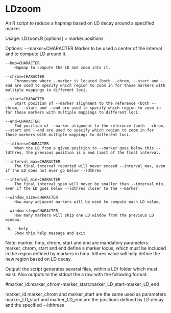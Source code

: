 # LDzoom
An R script to reduce a hapmap based on LD decay around a specified marker

Usage: LDzoom.R [options] > marker.positions

Options:
	--marker=CHARACTER
		Marker to be used a center of the interval and to compute LD around it.

	--hmp=CHARACTER
		Hapmap to compute the LD and zoom into it.

	--chrom=CHARACTER
		Chromosome where --marker is located (both --chrom, --start and --end are used to specify which region to zoom in for those markers with multiple mappings to different loci.

	--start=CHARACTER
		Start position of --marker alignment to the reference (both --chrom, --start and --end are used to specify which region to zoom in for those markers with multiple mappings to different loci.

	--end=CHARACTER
		End position of --marker alignment to the reference (both --chrom, --start and --end are used to specify which region to zoom in for those markers with multiple mappings to different loci.

	--ldthres=CHARACTER
		When the LD from a given position to --marker goes below this --ldthres, the previous position is a end limit of the final interval.

	--interval_max=CHARACTER
		The final interval reported will never exceed --interval_max, even if the LD does not ever go below --ldthres

	--interval_min=CHARACTER
		The final interval span will never be smaller than --interval_min, even if the LD goes below --ldthres closer to the --marker

	--window_size=CHARACTER
		How many adjacent markers will be used to compute each LD value.

	--window_step=CHARACTER
		How many markers will skip one LD window from the previous LD window.

	-h, --help
		Show this help message and exit

Note: marker, hmp, chrom, start and end are mandatory parameters.
marker, chrom, start and end define a marker locus, which must be included in the region defined by markers in hmp.
ldthres value will help define the new region based on LD decay.

Output: the script generates several files, within a LD/ folder which must exist.
Also outputs to the stdout the a row with the following format:

#marker_id:marker_chrom-marker_start:marker_LD_start-marker_LD_end

marker_id marker_chrom and marker_start are the same used as parameters
marker_LD_start and marker_LD_end are the positions defined by LD decay and the specified --ldthress
